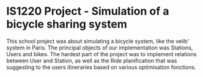 # IS1220 Project - Simulation of a bicycle sharing system

This school project was about simulating a bicycle system, like the velib' system in Paris. The principal objects of our implementation was Stations, Users and bikes. The hardest part of the project was to implement relations between User and Station, as well as the Ride planification that was suggesting to the users itineraries based on various optimisation fonctions.

